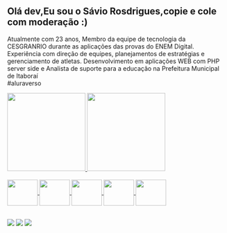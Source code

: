 ## Olá dev,Eu sou o Sávio Rosdrigues,copie e cole com moderação :)
<h7> Atualmente com 23 anos, Membro da equipe de tecnologia da CESGRANRIO durante as aplicações das provas do ENEM Digital.
Experiência com direção de equipes, planejamentos de estratégias e gerenciamento de atletas.
Desenvolvimento em aplicações WEB com PHP server side e Analista de suporte para a educação na Prefeitura Municipal de Itaboraí 
<br> #aluraverso </h7>

<div>
  <a href="https://github.com/savioguratsu">
  <img height="180em" src="https://github-readme-stats.vercel.app/api?username=savioguratsu&show_icons=true&theme=dark&include_all_commits=true&count_private=true"/>
  <img height="180em" src="https://github-readme-stats.vercel.app/api/top-langs/?username=savioguratsu&layout=compact&langs_count=7&theme=dark"/>
    

<div style="display: inline_block"> <br>
  <img align="center"   height="60" width="70" src="https://github.com/SavioGuratsu/devicon/blob/master/icons/php/php-original.svg">
  <img align="center"   height="60" width="70" src="https://github.com/SavioGuratsu/devicon/blob/master/icons/wordpress/wordpress-plain.svg">
  <img align="center"   height="60" width="70" src="https://github.com/SavioGuratsu/devicon/blob/master/icons/postgresql/postgresql-original-wordmark.svg">
  <img align="center"   height="60" width="70" src="https://github.com/SavioGuratsu/devicon/blob/master/icons/laravel/laravel-plain-wordmark.svg">
  <img align="center"   height="60" width="70" src="https://github.com/SavioGuratsu/devicon/blob/master/icons/javascript/javascript-original.svg">
</div>
  <br>
  <div> 
  
  <a href="https://www.instagram.com/saviordgs" target="_blank"><img src="https://img.shields.io/badge/-Instagram-%23E4405F?style=for-the-badge&logo=instagram&logoColor=white" target="_blank"></a>
<a href = "mailto:savioguratsu@gmail.com"><img src="https://img.shields.io/badge/-Gmail-%23333?style=for-the-badge&logo=gmail&logoColor=white" target="_blank"></a>
  <a href="https://www.linkedin.com/in/savio-rodrigues-php/" target="_blank"><img src="https://img.shields.io/badge/-LinkedIn-%230077B5?style=for-the-badge&logo=linkedin&logoColor=white" target="_blank"></a> 
 
